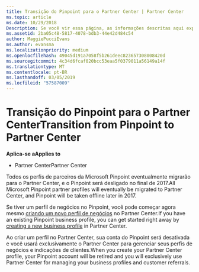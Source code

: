 ```yaml
---
title: Transição do Pinpoint para o Partner Center | Partner Center
ms.topic: article
ms.date: 10/29/2018
Description: Se você vir essa página, as informações descritas aqui explicam como fazer a transição do Pinpoint para o Partner Center.
ms.assetid: 2ba05c48-5817-4078-bdb3-44e42d484c54
author: MaggiePucciEvans
ms.author: evansma
ms.localizationpriority: medium
ms.openlocfilehash: 49045d191a7058f5b261deec823657308008420d
ms.sourcegitcommit: 4c34d6fcaf020bcc53eaa5f0379011a56149a14f
ms.translationtype: MT
ms.contentlocale: pt-BR
ms.lasthandoff: 03/05/2019
ms.locfileid: "57587009"
---
```

# <a name="transition-from-pinpoint-to-partner-center"></a><span data-ttu-id="cd8e1-103">Transição do Pinpoint para o Partner Center</span><span class="sxs-lookup"><span data-stu-id="cd8e1-103">Transition from Pinpoint to Partner Center</span></span>

<span data-ttu-id="cd8e1-104">**Aplica-se a**</span><span class="sxs-lookup"><span data-stu-id="cd8e1-104">**Applies to**</span></span>

-  <span data-ttu-id="cd8e1-105">Partner Center</span><span class="sxs-lookup"><span data-stu-id="cd8e1-105">Partner Center</span></span>

<span data-ttu-id="cd8e1-106">Todos os perfis de parceiros da Microsoft Pinpoint eventualmente migrarão para o Partner Center, e o Pinpoint será desligado no final de 2017.</span><span class="sxs-lookup"><span data-stu-id="cd8e1-106">All Microsoft Pinpoint partner profiles will eventually be migrated to Partner Center, and Pinpoint will be taken offline later in 2017.</span></span> 

<span data-ttu-id="cd8e1-107">Se tiver um perfil de negócios no Pinpoint, você pode começar agora mesmo [criando um novo perfil de negócios](create-a-marketing-profile.md) no Partner Center.</span><span class="sxs-lookup"><span data-stu-id="cd8e1-107">If you have an existing Pinpoint business profile, you can get started right away by [creating a new business profile](create-a-marketing-profile.md) in Partner Center.</span></span>

<span data-ttu-id="cd8e1-108">Ao criar um perfil no Partner Center, sua conta do Pinpoint será desativada e você usará exclusivamente o Partner Center para gerenciar seus perfis de negócios e indicações de clientes.</span><span class="sxs-lookup"><span data-stu-id="cd8e1-108">When you create your Partner Center profile, your Pinpoint account will be retired and you will exclusively use Partner Center for managing your business profiles and customer referrals.</span></span>